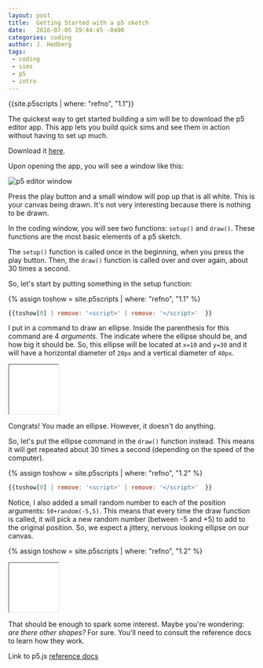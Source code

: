 ```yaml
---
layout: post
title:  Getting Started with a p5 sketch
date:   2016-07-05 19:44:45 -0400
categories: coding
author: J. Hedberg
tags:
 - coding
 - sims
 - p5
 - intro
---
```


{{site.p5scripts | where: "refno", "1.1"}}

The quickest way to get started building a sim will be to download the p5 editor app. This app lets you build quick sims and see them in action without having to set up much.

Download it [here](https://p5js.org/download/#editor).

Upon opening the app, you will see a window like this:

![p5 editor window]({{site.baseurl}}/post-imgs/p5-window.jpg)

Press the play button and a small window will pop up that is all white. This is your canvas being drawn. It's not very interesting because there is nothing to be drawn.

In the coding window, you will see two functions: `setup()` and  `draw()`. These functions are the most basic elements of a p5 sketch.

The `setup()` function is called once in the beginning, when you press the play button. Then, the `draw()` function is called over and over again, about 30 times a second.

So, let's start by putting something in the setup function:

{% assign toshow = site.p5scripts | where: "refno", "1.1" %}

```javascript
{{toshow[0] | remove: '<script>' | remove: '</script>'  }}
```

I put in a command to draw an ellipse. Inside the parenthesis for this command are 4 *arguments*. The indicate where the ellipse should be, and how big it should be. So, this ellipse will be located at `x=10` and `y=30` and it will have a horizontal diameter of `20px` and a vertical diameter of `40px`.


 <iframe class="tut-canvas" src="{{site.baseurl}}{{toshow[0].url}}.html" width="100" height="100"></iframe>

Congrats! You made an ellipse. However, it doesn't do anything.

So, let's put the ellipse command in the `draw()` function instead. This means it will get repeated about 30 times a second (depending on the speed of the computer).

{% assign toshow = site.p5scripts | where: "refno", "1.2" %}

```javascript
{{toshow[0] | remove: '<script>' | remove: '</script>'  }}
```

Notice, I also added a small random number to each of the position arguments: `50+random(-5,5)`. This means that every time the draw function is called, it will pick a new random number (between -5 and +5) to add to the original position. So, we expect a jittery, nervous looking ellipse on our canvas.

{% assign toshow = site.p5scripts | where: "refno", "1.2" %}

 <iframe class="tut-canvas"  src="{{site.baseurl}}{{toshow[0].url}}.html" width="100" height="100"></iframe>

 That should be enough to spark some interest. Maybe you're wondering: _are there other shapes?_ For sure. You'll need to consult the reference docs to learn how they work.

 Link to p5.js [reference docs](http://p5js.org/reference/#group-Shape)
